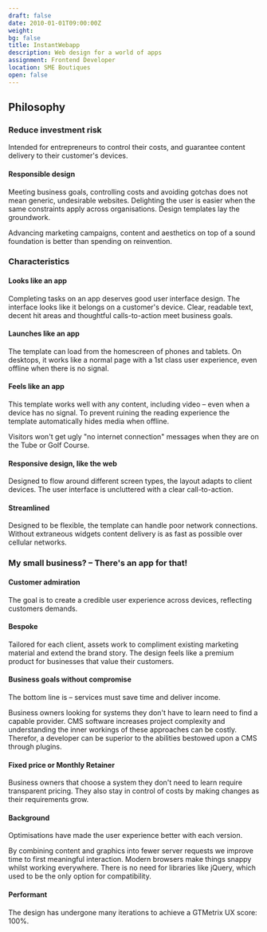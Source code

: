 ```yaml
---
draft: false 
date: 2010-01-01T09:00:00Z
weight:
bg: false 
title: InstantWebapp
description: Web design for a world of apps
assignment: Frontend Developer
location: SME Boutiques
open: false
---
```


<!--From Summer&nbsp;2011-->

<!--{{<flkty src="instantwebapp/images/iwa-pablowoodward-01.jpg" title="PabloWoodward.com" color="blue" selectCell="flkty.selectCell( value, isWrapped, isInstant )" >}}-->

## Philosophy

### Reduce investment risk

Intended for entrepreneurs to control their costs, and guarantee content delivery to their customer's devices.

#### Responsible design

Meeting business goals, controlling costs and avoiding gotchas does not mean generic, undesirable websites. Delighting the user is easier when the same constraints apply across organisations. Design templates lay the groundwork.

Advancing marketing campaigns, content and aesthetics on top of a sound foundation is better than spending on reinvention.



### Characteristics

#### Looks like an app

Completing tasks on an app deserves good user interface design. The interface looks like it belongs on a customer's device. Clear, readable text, decent hit areas and thoughtful calls-to-action meet business goals.

#### Launches like an app

The template can load from the homescreen of phones and tablets. On desktops, it works like a normal page with a 1st class user experience, even offline when there is no signal.

#### Feels like an app

This template works well with any content, including video – even when a device has no signal. To prevent ruining the reading experience the template automatically hides media when offline.

Visitors won't get ugly "no internet connection" messages when they are on the Tube or Golf Course.

#### Responsive design, like the web

Designed to flow around different screen types, the layout adapts to client devices. The user interface is uncluttered with a clear call-to-action.

#### Streamlined

Designed to be flexible, the template can handle poor network connections. Without extraneous widgets content delivery is as fast as possible over cellular networks.

<!--{{<flkty src="instantwebapp/images/iwa-tdb-01.jpg" title="TheDiscoBunny.com" color="blue" selectCell="flkty.selectCell( value, isWrapped, isInstant )" >}}-->

### My small business? – There's an app for that!

#### Customer admiration

The goal is to create a credible user experience across devices, reflecting customers demands.

#### Bespoke

Tailored for each client, assets work to compliment existing marketing material and extend the brand story. The design feels like a premium product for businesses that value their customers.

#### Business goals without compromise

The bottom line is – services must save time and deliver income.

Business owners looking for systems they don't have to learn need to find a capable provider. CMS software increases project complexity and understanding the inner workings of these approaches can be costly. Therefor, a developer can be superior to the abilities bestowed upon a CMS through plugins.

#### Fixed price or Monthly Retainer

Business owners that choose a system they don't need to learn require transparent pricing. They also stay in control of costs by making changes as their requirements grow.

#### Background

Optimisations have made the user experience better with each version.

By combining content and graphics into fewer server requests we improve time to first meaningful interaction. Modern browsers make things snappy whilst working everywhere. There is no need for libraries like jQuery, which used to be the only option for compatibility.

#### Performant

The design has undergone many iterations to achieve a GTMetrix UX score: 100%.

<!--{{<flkty src="instantwebapp/images/iwa-multitool-01.jpg" title="An early jQuery implementation" color="blue" selectCell="flkty.selectCell( value, isWrapped, isInstant )" >}}-->
